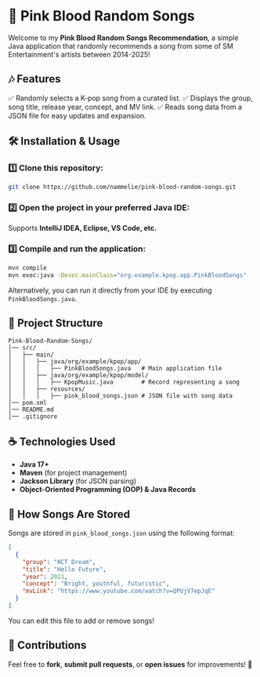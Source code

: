 # 🎀 Pink Blood Random Songs

Welcome to my **Pink Blood Random Songs Recommendation**, a simple Java application that randomly recommends a song from some of SM Entertainment's artists between 2014-2025!

## 🎶 Features
✅ Randomly selects a K-pop song from a curated list.
✅ Displays the group, song title, release year, concept, and MV link.
✅ Reads song data from a JSON file for easy updates and expansion.

## 🛠 Installation & Usage
### 1️⃣ Clone this repository:
```sh
git clone https://github.com/nammelie/pink-blood-random-songs.git
```

### 2️⃣ Open the project in your preferred Java IDE:
Supports **IntelliJ IDEA, Eclipse, VS Code, etc.**

### 3️⃣ Compile and run the application:
```sh
mvn compile
mvn exec:java -Dexec.mainClass="org.example.kpop.app.PinkBloodSongs"
```

Alternatively, you can run it directly from your IDE by executing `PinkBloodSongs.java`.

## 📂 Project Structure
```
Pink-Blood-Random-Songs/
│── src/
│   ├── main/
│   │   ├── java/org/example/kpop/app/
│   │   │   ├── PinkBloodSongs.java   # Main application file
│   │   ├── java/org/example/kpop/model/
│   │   │   ├── KpopMusic.java        # Record representing a song
│   │   ├── resources/
│   │   │   ├── pink_blood_songs.json # JSON file with song data
│── pom.xml
│── README.md
│── .gitignore
```

## ☕ Technologies Used
- **Java 17+**
- **Maven** (for project management)
- **Jackson Library** (for JSON parsing)
- **Object-Oriented Programming (OOP) & Java Records**

## 📝 How Songs Are Stored
Songs are stored in `pink_blood_songs.json` using the following format:
```json
[
  {
    "group": "NCT Dream",
    "title": "Hello Future",
    "year": 2021,
    "concept": "Bright, youthful, futuristic",
    "mvLink": "https://www.youtube.com/watch?v=QPUjV7epJqE"
  }
]
```
You can edit this file to add or remove songs!

## 🤝 Contributions
Feel free to **fork**, **submit pull requests**, or **open issues** for improvements! 🚀